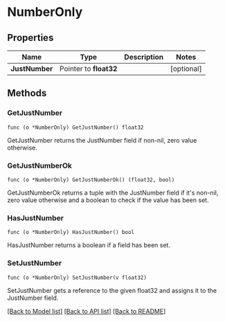# NumberOnly

## Properties

Name | Type | Description | Notes
------------ | ------------- | ------------- | -------------
**JustNumber** | Pointer to **float32** |  | [optional]

## Methods

### GetJustNumber

`func (o *NumberOnly) GetJustNumber() float32`

GetJustNumber returns the JustNumber field if non-nil, zero value otherwise.

### GetJustNumberOk

`func (o *NumberOnly) GetJustNumberOk() (float32, bool)`

GetJustNumberOk returns a tuple with the JustNumber field if it's non-nil, zero value otherwise
and a boolean to check if the value has been set.

### HasJustNumber

`func (o *NumberOnly) HasJustNumber() bool`

HasJustNumber returns a boolean if a field has been set.

### SetJustNumber

`func (o *NumberOnly) SetJustNumber(v float32)`

SetJustNumber gets a reference to the given float32 and assigns it to the JustNumber field.


[[Back to Model list]](../README.md#documentation-for-models) [[Back to API list]](../README.md#documentation-for-api-endpoints) [[Back to README]](../README.md)


